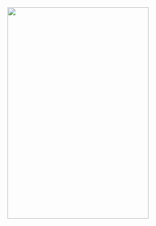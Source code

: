<img src="https://user-images.githubusercontent.com/60914410/115982755-6b7ff900-a5d8-11eb-9a32-883d107df9c2.gif" width="320" height="479"/>
